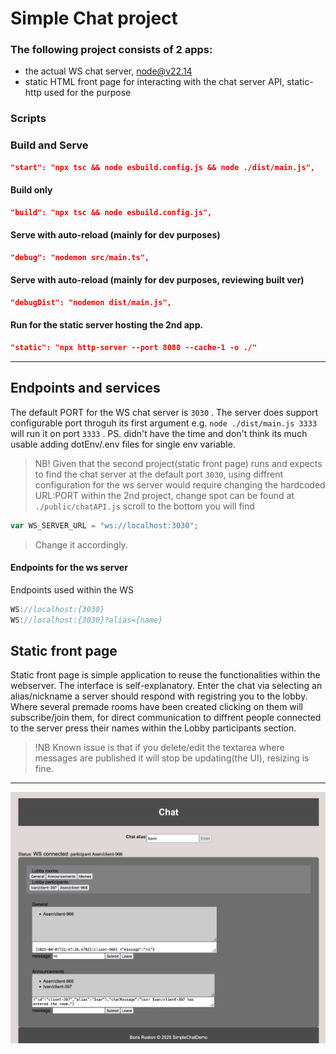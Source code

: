# Simple Chat project

### The following project consists of 2 apps:

- the actual WS chat server, node@v22.14
- static HTML front page for interacting with the chat server API, static-http used for the purpose

### Scripts

### Build and Serve

```json
"start": "npx tsc && node esbuild.config.js && node ./dist/main.js",
```

#### Build only

```json
"build": "npx tsc && node esbuild.config.js",
```

#### Serve with auto-reload (mainly for dev purposes)

```json
"debug": "nodemon src/main.ts",
```

#### Serve with auto-reload (mainly for dev purposes, reviewing built ver)

```json
"debugDist": "nodemon dist/main.js",
```

#### Run for the static server hosting the 2nd app.

```json
"static": "npx http-server --port 8080 --cache-1 -o ./"
```

---

## Endpoints and services

The default PORT for the WS chat server is `3030` . The server does support configurable port throguh its first argument e.g. `node ./dist/main.js 3333` will run it on port `3333` . PS. didn't have the time and don't think its much usable adding dotEnv/.env files for single env variable.

> NB! Given that the second project(static front page) runs and expects to find the chat server at the default port `3030`, using diffrent configuration for the ws server would require changing the hardcoded URL:PORT within the 2nd project, change spot can be found at
> `./public/chatAPI.js` scroll to the bottom you will find

```js
var WS_SERVER_URL = "ws://localhost:3030";
```

> Change it accordingly.

#### Endpoints for the ws server

Endpoints used within the WS

```jsx
WS://localhost:{3030}
WS://localhost:{3030}?alias={name}
```

## Static front page

Static front page is simple application to reuse the functionalities within the webserver. The interface is self-explanatory. Enter the chat via selecting an alias/nickname a server should respond with registring you to the lobby. Where several premade rooms have been created clicking on them will subscribe/join them, for direct communication to diffrent people connected to the server press their names within the Lobby participants section.

> !NB Known issue is that if you delete/edit the textarea where messages are published it will stop be updating(the UI), resizing is fine.

---

![alt text](static-front-page.png "static front page")
